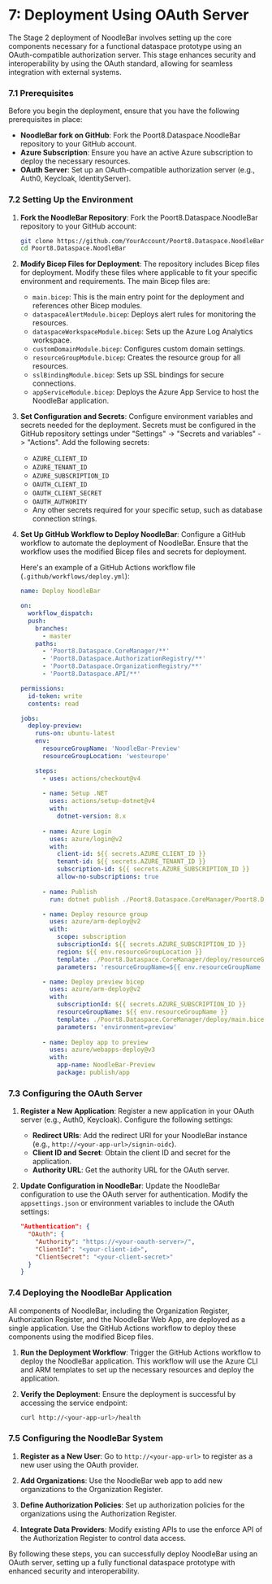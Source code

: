 # 7: Deployment Using OAuth Server

The Stage 2 deployment of NoodleBar involves setting up the core components necessary for a functional dataspace prototype using an OAuth-compatible authorization server. This stage enhances security and interoperability by using the OAuth standard, allowing for seamless integration with external systems.

### 7.1 Prerequisites

Before you begin the deployment, ensure that you have the following prerequisites in place:

- **NoodleBar fork on GitHub**: Fork the Poort8.Dataspace.NoodleBar repository to your GitHub account.
- **Azure Subscription**: Ensure you have an active Azure subscription to deploy the necessary resources.
- **OAuth Server**: Set up an OAuth-compatible authorization server (e.g., Auth0, Keycloak, IdentityServer).

### 7.2 Setting Up the Environment

1. **Fork the NoodleBar Repository**:
   Fork the Poort8.Dataspace.NoodleBar repository to your GitHub account:
   ```sh
   git clone https://github.com/YourAccount/Poort8.Dataspace.NoodleBar.git
   cd Poort8.Dataspace.NoodleBar
   ```

2. **Modify Bicep Files for Deployment**:
   The repository includes Bicep files for deployment. Modify these files where applicable to fit your specific environment and requirements. The main Bicep files are:
   - `main.bicep`: This is the main entry point for the deployment and references other Bicep modules.
   - `dataspaceAlertModule.bicep`: Deploys alert rules for monitoring the resources.
   - `dataspaceWorkspaceModule.bicep`: Sets up the Azure Log Analytics workspace.
   - `customDomainModule.bicep`: Configures custom domain settings.
   - `resourceGroupModule.bicep`: Creates the resource group for all resources.
   - `sslBindingModule.bicep`: Sets up SSL bindings for secure connections.
   - `appServiceModule.bicep`: Deploys the Azure App Service to host the NoodleBar application.

3. **Set Configuration and Secrets**:
   Configure environment variables and secrets needed for the deployment. Secrets must be configured in the GitHub repository settings under "Settings" -> "Secrets and variables" -> "Actions". Add the following secrets:
   - `AZURE_CLIENT_ID`
   - `AZURE_TENANT_ID`
   - `AZURE_SUBSCRIPTION_ID`
   - `OAUTH_CLIENT_ID`
   - `OAUTH_CLIENT_SECRET`
   - `OAUTH_AUTHORITY`
   - Any other secrets required for your specific setup, such as database connection strings.

4. **Set Up GitHub Workflow to Deploy NoodleBar**:
   Configure a GitHub workflow to automate the deployment of NoodleBar. Ensure that the workflow uses the modified Bicep files and secrets for deployment.

   Here's an example of a GitHub Actions workflow file (`.github/workflows/deploy.yml`):

   ```yaml
   name: Deploy NoodleBar

   on:
     workflow_dispatch:
     push:
       branches:
         - master
       paths:
         - 'Poort8.Dataspace.CoreManager/**'
         - 'Poort8.Dataspace.AuthorizationRegistry/**'
         - 'Poort8.Dataspace.OrganizationRegistry/**'
         - 'Poort8.Dataspace.API/**'

   permissions:
     id-token: write
     contents: read

   jobs:
     deploy-preview:
       runs-on: ubuntu-latest
       env:
         resourceGroupName: 'NoodleBar-Preview'
         resourceGroupLocation: 'westeurope'

       steps:
         - uses: actions/checkout@v4
      
         - name: Setup .NET
           uses: actions/setup-dotnet@v4
           with:
             dotnet-version: 8.x
             
         - name: Azure Login
           uses: azure/login@v2
           with:
             client-id: ${{ secrets.AZURE_CLIENT_ID }}
             tenant-id: ${{ secrets.AZURE_TENANT_ID }}
             subscription-id: ${{ secrets.AZURE_SUBSCRIPTION_ID }}
             allow-no-subscriptions: true
             
         - name: Publish
           run: dotnet publish ./Poort8.Dataspace.CoreManager/Poort8.Dataspace.CoreManager.csproj -c Release -o publish/app

         - name: Deploy resource group
           uses: azure/arm-deploy@v2
           with:
             scope: subscription
             subscriptionId: ${{ secrets.AZURE_SUBSCRIPTION_ID }}
             region: ${{ env.resourceGroupLocation }}
             template: ./Poort8.Dataspace.CoreManager/deploy/resourceGroupModule.bicep
             parameters: 'resourceGroupName=${{ env.resourceGroupName }} resourceGroupLocation=${{ env.resourceGroupLocation }}'

         - name: Deploy preview bicep
           uses: azure/arm-deploy@v2
           with:
             subscriptionId: ${{ secrets.AZURE_SUBSCRIPTION_ID }}
             resourceGroupName: ${{ env.resourceGroupName }}
             template: ./Poort8.Dataspace.CoreManager/deploy/main.bicep
             parameters: 'environment=preview'
             
         - name: Deploy app to preview
           uses: azure/webapps-deploy@v3
           with:
             app-name: NoodleBar-Preview
             package: publish/app
   ```

### 7.3 Configuring the OAuth Server

1. **Register a New Application**:
   Register a new application in your OAuth server (e.g., Auth0, Keycloak). Configure the following settings:
   - **Redirect URIs**: Add the redirect URI for your NoodleBar instance (e.g., `http://<your-app-url>/signin-oidc`).
   - **Client ID and Secret**: Obtain the client ID and secret for the application.
   - **Authority URL**: Get the authority URL for the OAuth server.

2. **Update Configuration in NoodleBar**:
   Update the NoodleBar configuration to use the OAuth server for authentication. Modify the `appsettings.json` or environment variables to include the OAuth settings:
   ```json
   "Authentication": {
     "OAuth": {
       "Authority": "https://<your-oauth-server>/",
       "ClientId": "<your-client-id>",
       "ClientSecret": "<your-client-secret>"
     }
   }
   ```

### 7.4 Deploying the NoodleBar Application

All components of NoodleBar, including the Organization Register, Authorization Register, and the NoodleBar Web App, are deployed as a single application. Use the GitHub Actions workflow to deploy these components using the modified Bicep files.

1. **Run the Deployment Workflow**:
   Trigger the GitHub Actions workflow to deploy the NoodleBar application. This workflow will use the Azure CLI and ARM templates to set up the necessary resources and deploy the application.

2. **Verify the Deployment**:
   Ensure the deployment is successful by accessing the service endpoint:
   ```sh
   curl http://<your-app-url>/health
   ```

### 7.5 Configuring the NoodleBar System

1. **Register as a New User**:
   Go to `http://<your-app-url>` to register as a new user using the OAuth provider.

2. **Add Organizations**:
   Use the NoodleBar web app to add new organizations to the Organization Register.

3. **Define Authorization Policies**:
   Set up authorization policies for the organizations using the Authorization Register.

4. **Integrate Data Providers**:
   Modify existing APIs to use the enforce API of the Authorization Register to control data access.

By following these steps, you can successfully deploy NoodleBar using an OAuth server, setting up a fully functional dataspace prototype with enhanced security and interoperability.

